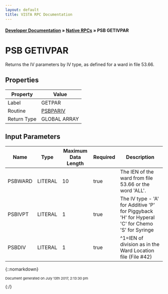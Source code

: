```yaml
---
layout: default
title: VISTA RPC Documentation
---
```


#### [Developer Documentation](../index) &#187; [Native RPCs](TableOfContents) &#187; PSB GETIVPAR<br/>
# PSB GETIVPAR

Returns the IV parameters by IV type, as defined for a ward in file 53.66.

## Properties

Property | Value
--- | ---
Label | GETPAR
Routine | [PSBPARIV](http://code.osehra.org/dox/Routine_PSBPARIV_source.html)
Return Type | GLOBAL ARRAY


## Input Parameters

Name | Type | Maximum Data Length | Required | Description
--- | --- | --- | --- | ---
PSBWARD | LITERAL | 10 | true | The IEN of the ward from file 53.66 or the word &#x27;ALL&#x27;.
PSBIVPT | LITERAL | 1 | true | The IV type - &#x27;A&#x27; for Additive              &#x27;P&#x27; for Piggyback              &#x27;H&#x27; for Hyperal              &#x27;C&#x27; for Chemo              &#x27;S&#x27; for Syringe
PSBDIV | LITERAL | 1 | true | ^1&#x3D;IEN of division as in the Ward Location file (File #42)



{::nomarkdown} <br/><p style="font-size: 11px">Document generated on July 13th 2017, 2:13:30 pm</p>{:/}